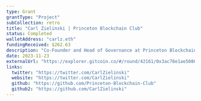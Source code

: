 ```yaml
---
type: Grant
grantType: "Project"
subCollection: retro
title: "Carl Zielinski | Princeton Blockchain Club"
status: Completed
walletAddress: "carlz.eth"
fundingReceived: $262.63
description: "Co-Founder and Head of Governance at Princeton Blockchain Club, leading 20 undergrads, the largest university delegate in Arbitrum."
date: 2023-11-23
externalUrl: "https://explorer.gitcoin.co/#/round/42161/0x3ac78e1ae5086904d53b41c747188216789f59a7/0x3ac78e1ae5086904d53b41c747188216789f59a7-42"
links:
  twitter: "https://twitter.com/CarlZielinski"
  website: "https://twitter.com/CarlZielinski"
  github: "https://github.com/Princeton-Blockchain-Club"
  github2: "https://github.com/CarlZielinski"
---
```

